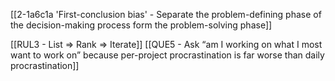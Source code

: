 [[2-1a6c1a 'First-conclusion bias' - Separate the problem-defining phase of the decision-making process form the problem-solving phase]]

[[RUL3 - List ⇒ Rank ⇒ Iterate]]
[[QUE5 - Ask “am I working on what I most want to work on” because per-project procrastination is far worse than daily procrastination]]

